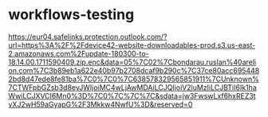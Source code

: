 # workflows-testing
https://eur04.safelinks.protection.outlook.com/?url=https%3A%2F%2Fdevice42-website-downloadables-prod.s3.us-east-2.amazonaws.com%2Fupdate-180300-to-18.14.00.1711590409.zip.enc&data=05%7C02%7Cbondarau.ruslan%40arelion.com%7C3b89eb1a622e40b97b2708dcaf9b290c%7C37ce80acc6954482bd8d47ede8fe81ba%7C0%7C0%7C638578329565851911%7CUnknown%7CTWFpbGZsb3d8eyJWIjoiMC4wLjAwMDAiLCJQIjoiV2luMzIiLCJBTiI6Ik1haWwiLCJXVCI6Mn0%3D%7C0%7C%7C%7C&sdata=jw3FwswLxf6hxREZ3tvXJ2wH59aGyapG%2F3Mkkw4NwfU%3D&reserved=0
